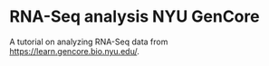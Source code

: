 # RNA-Seq analysis NYU GenCore
A tutorial on analyzing RNA-Seq data from https://learn.gencore.bio.nyu.edu/.
